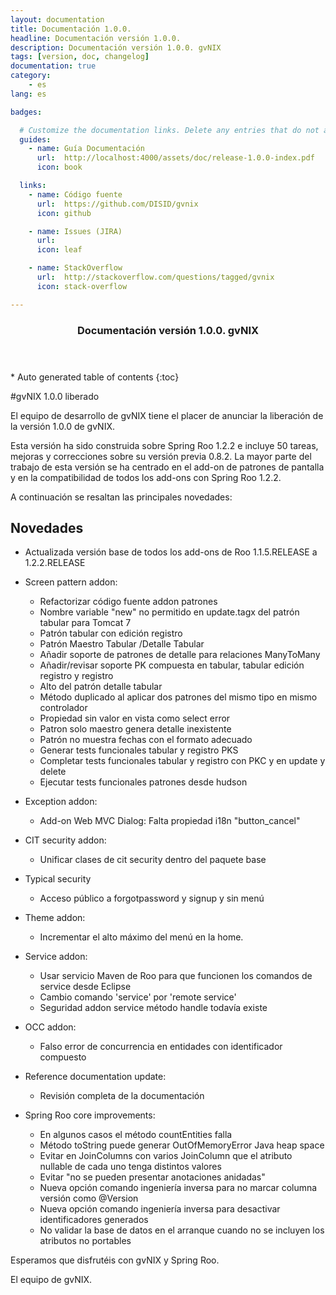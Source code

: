 ```yaml
---
layout: documentation
title: Documentación 1.0.0.
headline: Documentación versión 1.0.0.
description: Documentación versión 1.0.0. gvNIX
tags: [version, doc, changelog]
documentation: true
category:
    - es
lang: es

badges:

  # Customize the documentation links. Delete any entries that do not apply.
  guides:
    - name: Guía Documentación
      url:  http://localhost:4000/assets/doc/release-1.0.0-index.pdf
      icon: book

  links:
    - name: Código fuente
      url:  https://github.com/DISID/gvnix
      icon: github

    - name: Issues (JIRA)
      url:  
      icon: leaf

    - name: StackOverflow
      url:  http://stackoverflow.com/questions/tagged/gvnix
      icon: stack-overflow

---
```


<section id="table-of-contents" class="toc">
  <header>
    <h3>Documentación versión 1.0.0. gvNIX</h3>
  </header>
<div id="drawer" markdown="1">
*  Auto generated table of contents
{:toc}
</div>
</section><!-- /#table-of-contents -->

#gvNIX 1.0.0 liberado

El equipo de desarrollo de gvNIX tiene el placer de anunciar la liberación de la versión 1.0.0 de gvNIX.

Esta versión ha sido construida sobre Spring Roo 1.2.2 e incluye 50 tareas, mejoras y correcciones sobre su versión previa 0.8.2. La mayor parte del trabajo de esta versión se ha centrado en el add-on de patrones de pantalla y en la compatibilidad de todos los add-ons con Spring Roo 1.2.2.

A continuación se resaltan las principales novedades:

## Novedades

* Actualizada versión base de todos los add-ons de Roo 1.1.5.RELEASE a 1.2.2.RELEASE

* Screen pattern addon:

  * Refactorizar código fuente addon patrones
  * Nombre variable "new" no permitido en update.tagx del patrón tabular para Tomcat 7
  * Patrón tabular con edición registro
  * Patrón Maestro Tabular /Detalle Tabular
  * Añadir soporte de patrones de detalle para relaciones ManyToMany
  * Añadir/revisar soporte PK compuesta en tabular, tabular edición registro y registro
  * Alto del patrón detalle tabular
  * Método duplicado al aplicar dos patrones del mismo tipo en mismo controlador
  * Propiedad sin valor en vista como select error
  * Patron solo maestro genera detalle inexistente
  * Patrón no muestra fechas con el formato adecuado
  * Generar tests funcionales tabular y registro PKS
  * Completar tests funcionales tabular y registro con PKC y en update y delete
  * Ejecutar tests funcionales patrones desde hudson

* Exception addon:
  * Add-on Web MVC Dialog: Falta propiedad i18n "button_cancel"

* CIT security addon:
  * Unificar clases de cit security dentro del paquete base

* Typical security
  * Acceso público a forgotpassword y signup y sin menú

* Theme addon:
  * Incrementar el alto máximo del menú en la home.

* Service addon:
  * Usar servicio Maven de Roo para que funcionen los comandos de service desde Eclipse
  * Cambio comando 'service' por 'remote service'
  * Seguridad addon service método handle todavía existe

* OCC addon:
  * Falso error de concurrencia en entidades con identificador compuesto

* Reference documentation update:
  * Revisión completa de la documentación

* Spring Roo core improvements:
  * En algunos casos el método countEntities falla
  * Método toString puede generar OutOfMemoryError Java heap space
  * Evitar en JoinColumns con varios JoinColumn que el atributo nullable de cada uno tenga distintos valores
  * Evitar "no se pueden presentar anotaciones anidadas"
  * Nueva opción comando ingeniería inversa para no marcar columna versión como @Version
  * Nueva opción comando ingeniería inversa para desactivar identificadores generados
  * No validar la base de datos en el arranque cuando no se incluyen los atributos no portables

Esperamos que disfrutéis con gvNIX y Spring Roo.

El equipo de gvNIX.